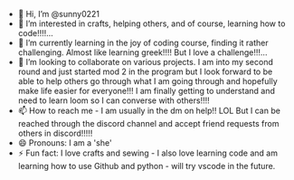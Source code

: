 - 👋 Hi, I’m @sunny0221
- 👀 I’m interested in crafts, helping others, and of course, learning how to code!!!!...
- 🌱 I’m currently learning in the joy of coding course, finding it rather challenging.  Almost like learning greek!!!!  But I love a challenge!!!...
- 💞️ I’m looking to collaborate on various projects.  I am into my second round and just started mod 2 in the program but I look forward to be able to help others go through what I am going through and hopefully make life easier for everyone!!!  I am finally getting to understand and need to learn loom so I can converse with others!!!!
- 📫 How to reach me - I am usually in the dm on help!!  LOL  But I can be reached through the discord channel and accept friend requests from others in discord!!!!!
- 😄 Pronouns: I am a 'she'
- ⚡ Fun fact: I love crafts and sewing - I also love learning code and am learning how to use Github and python - will try vscode in the future.

<!---
sunny0221/sunny0221 is a ✨ special ✨ repository because its `README.md` (this file) appears on your GitHub profile.
You can click the Preview link to take a look at your changes.
--->
